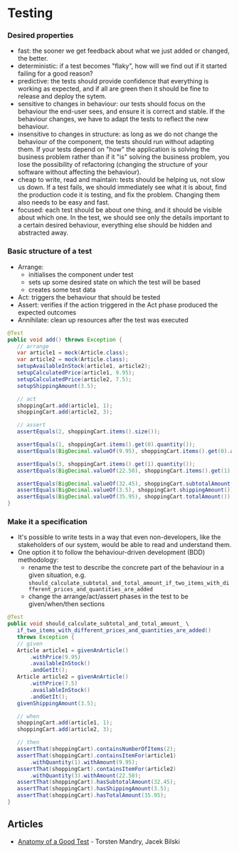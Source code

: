 # Testing

### Desired properties

* fast: the sooner we get feedback about what we just added or changed, the better.
* deterministic: if a test becomes "flaky", how will we find out if it started failing for a good reason?
* predictive: the tests should provide confidence that everything is working as expected, and if all are green then it should be fine to release and deploy the sytem.
* sensitive to changes in behaviour: our tests should focus on the behaviour the end-user sees, and ensure it is correct and stable. If the behaviour changes, we have to adapt the tests to reflect the new behaviour.
* insensitive to changes in structure: as long as we do not change the behaviour of the component, the tests should run without adapting them. If your tests depend on "how" the application is solving the business problem rather than if it "is" solving the business problem, you lose the possibility of refactoring \(changing the structure of your software without affecting the behaviour\).
* cheap to write, read and maintain: tests should be helping us, not slow us down. If a test fails, we should immediately see what it is about, find the production code it is testing, and fix the problem. Changing them also needs to be easy and fast.
* focused: each test should be about one thing, and it should be visible about which one. In the test, we should see only the details important to a certain desired behaviour, everything else should be hidden and abstracted away.

### Basic structure of a test

* Arrange:
  * initialises the component under test
  * sets up some desired state on which the test will be based
  * creates some test data
* Act: triggers the behaviour that should be tested
* Assert: verifies if the action triggered in the Act phase produced the expected outcomes
* Annihilate: clean up resources after the test was executed

```java
@Test
public void add() throws Exception {
   // arrange
   var article1 = mock(Article.class);
   var article2 = mock(Article.class);
   setupAvailableInStock(article1, article2);
   setupCalculatedPrice(article1, 9.95);
   setupCalculatedPrice(article2, 7.5);
   setupShippingAmount(3.5);

   // act
   shoppingCart.add(article1, 1);
   shoppingCart.add(article2, 3);

   // assert
   assertEquals(2, shoppingCart.items().size());

   assertEquals(1, shoppingCart.items().get(0).quantity());
   assertEquals(BigDecimal.valueOf(9.95), shoppingCart.items().get(0).amount());

   assertEquals(3, shoppingCart.items().get(1).quantity());
   assertEquals(BigDecimal.valueOf(22.50), shoppingCart.items().get(1).amount());

   assertEquals(BigDecimal.valueOf(32.45), shoppingCart.subtotalAmount());
   assertEquals(BigDecimal.valueOf(3.5), shoppingCart.shippingAmount());
   assertEquals(BigDecimal.valueOf(35.95), shoppingCart.totalAmount());
}
```

### Make it a specification

* It's possible to write tests in a way that even non-developers, like the stakeholders of our system, would be able to read and understand them.
* One option it to follow the behaviour-driven development \(BDD\) methodology:
  * rename the test to describe the concrete part of the behaviour in a given situation, e.g. `should_calculate_subtotal_and_total_amount_if_two_items_with_different_prices_and_quantities_are_added`
  * change the arrange/act/assert phases in the test to be given/when/then sections

```java
@Test
public void should_calculate_subtotal_and_total_amount_ \ 
   if_two_items_with_different_prices_and_quantities_are_added() 
   throws Exception {
   // given
   Article article1 = givenAnArticle()
       .withPrice(9.95)
       .availableInStock()
       .andGetIt();
   Article article2 = givenAnArticle()
       .withPrice(7.5)
       .availableInStock()
       .andGetIt();
   givenShippingAmount(3.5);

   // when
   shoppingCart.add(article1, 1);
   shoppingCart.add(article2, 3);

   // then
   assertThat(shoppingCart).containsNumberOfItems(2);
   assertThat(shoppingCart).containsItemFor(article1)
       .withQuantity(1).withAmount(9.95);
   assertThat(shoppingCart).containsItemFor(article2)
       .withQuantity(3).withAmount(22.50);
   assertThat(shoppingCart).hasSubtotalAmount(32.45);
   assertThat(shoppingCart).hasShippingAmount(3.5);
   assertThat(shoppingCart).hasTotalAmount(35.95);
}
```

## Articles

* [Anatomy of a Good Test](https://www.innoq.com/en/blog/anatomy-of-a-good-test/) - Torsten Mandry, Jacek Bilski

